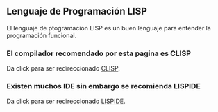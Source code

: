 ## Lenguaje de Programación LISP

El lenguaje de ptogramacion LISP es un buen lenguaje para entender la programación funcional.

### El compilador recomendado por esta pagina es CLISP

Da click para ser redireccionado  [CLISP](https://clisp.sourceforge.io/).


### Existen muchos IDE sin embargo se recomienda LISPIDE

Da click para ser redireccionado  [LISPIDE](https://www.daansystems.com/lispide/).

